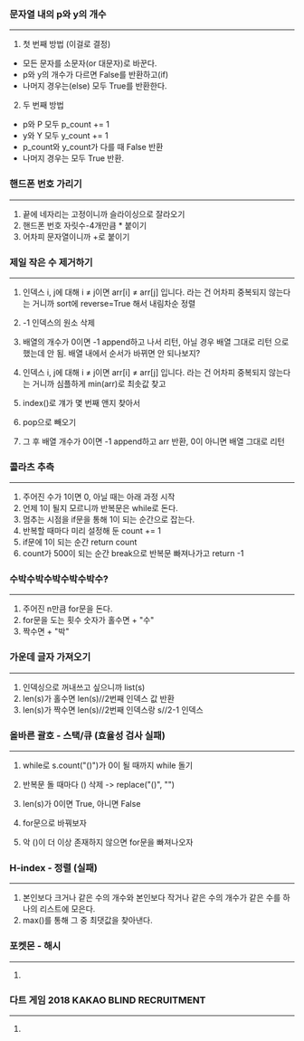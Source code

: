 ### 문자열 내의 p와 y의 개수
---
1. 첫 번째 방법 (이걸로 결정)
- 모든 문자를 소문자(or 대문자)로 바꾼다.
- p와 y의 개수가 다르면 False를 반환하고(if)
- 나머지 경우는(else) 모두 True를 반환한다.

2. 두 번째 방법
- p와 P 모두 p_count += 1
- y와 Y 모두 y_count += 1
- p_count와 y_count가 다를 때 False 반환
- 나머지 경우는 모두 True 반환.


### 핸드폰 번호 가리기
---
1. 끝에 네자리는 고정이니까 슬라이싱으로 잘라오기
2. 핸드폰 번호 자릿수-4개만큼 * 붙이기
3. 어차피 문자열이니까 +로 붙이기

### 제일 작은 수 제거하기
---
1. 인덱스 i, j에 대해 i ≠ j이면 arr[i] ≠ arr[j] 입니다. 라는 건 어차피 중복되지 않는다는 거니까 sort에 reverse=True 해서 내림차순 정렬
2. -1 인덱스의 원소 삭제
3. 배열의 개수가 0이면 -1 append하고 나서 리턴, 아닐 경우 배열 그대로 리턴
으로 했는데 안 됨. 배열 내에서 순서가 바뀌면 안 되나보지?

1. 인덱스 i, j에 대해 i ≠ j이면 arr[i] ≠ arr[j] 입니다. 라는 건 어차피 중복되지 않는다는 거니까 심플하게 min(arr)로 최솟값 찾고
2. index()로 걔가 몇 번째 앤지 찾아서
3. pop으로 빼오기
4. 그 후 배열 개수가 0이면 -1 append하고 arr 반환, 0이 아니면 배열 그대로 리턴

### 콜라츠 추측
---
1. 주어진 수가 1이면 0, 아닐 때는 아래 과정 시작
2. 언제 1이 될지 모르니까 반복문은 while로 돈다.
3. 멈추는 시점을 if문을 통해 1이 되는 순간으로 잡는다.
4. 반복할 때마다 미리 설정해 둔 count += 1
5. if문에 1이 되는 순간 return count
6. count가 500이 되는 순간 break으로 반복문 빠져나가고 return -1

### 수박수박수박수박수박수?
---
1. 주어진 n만큼 for문을 돈다.
2. for문을 도는 횟수 숫자가 홀수면 + "수"
3. 짝수면 + "박"

### 가운데 글자 가져오기
---
1. 인덱싱으로 꺼내쓰고 싶으니까 list(s)
2. len(s)가 홀수면 len(s)//2번째 인덱스 값 반환
3. len(s)가 짝수면 len(s)//2번째 인덱스랑 s//2-1 인덱스

### 올바른 괄호 - 스택/큐 (효율성 검사 실패)
---
1. while로 s.count("()")가 0이 될 때까지 while 돌기
2. 반복문 돌 때마다 () 삭제 -> replace("()", "")
3. len(s)가 0이면 True, 아니면 False

1. for문으로 바꿔보자

2. 악 ()이 더 이상 존재하지 않으면 for문을 빠져나오자

### H-index - 정렬 (실패)
---
1. 본인보다 크거나 같은 수의 개수와 본인보다 작거나 같은 수의 개수가 같은 수를 하나의 리스트에 모은다.
2. max()를 통해 그 중 최댓값을 찾아낸다.

### 포켓몬 - 해시 
---
1. 

### 다트 게임 2018 KAKAO BLIND RECRUITMENT
---
1. 